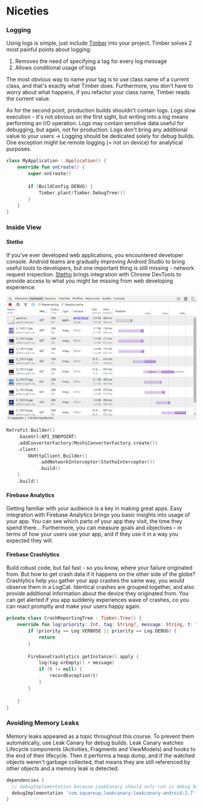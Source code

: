 # Niceties

### Logging

Using logs is simple, just include [Timber](https://github.com/JakeWharton/timber) into your project. Timber solves 2 most painful points about logging:

1. Removes the need of specifying a tag for every log message
2. Allows conditional usage of logs

The most obvious way to name your tag is to use class name of a current class, and that's exactly what Timber does. Furthermore, you don't have to worry about what happens, if you refactor your class name, Timber reads the current value.

As for the second point, production builds shouldn't contain logs. Logs slow execution - it's not obvious on the first sight, but writing into a log means performing an I/O operation. Logs may contain sensitive data useful for debugging, but again, not for production. Logs don't bring any additional value to your users -> Logging should be dedicated solely for debug builds. One exception might be remote logging (= not on device) for analytical purposes.

```kotlin
class MyApplication : Application() {
    override fun onCreate() {
        super.onCreate()

        if (BuildConfig.DEBUG) {
            Timber.plant(Timber.DebugTree())
        }
    }
}
```

### Inside View

#### Stetho

If you've ever developed web applications, you encountered developer console. Android teams are gradually improving Android Studio to bring useful tools to developers, but one important thing is still missing - network request inspection. [Stetho](http://facebook.github.io/stetho/) brings integration with Chrome DevTools to provide access to what you might be missing from web developing experience:

![Network Inspection](.gitbook/assets/inspector-network.png)

```kotlin
Retrofit.Builder()
    .baseUrl(API_ENDPOINT)
    .addConverterFactory(MoshiConverterFactory.create())
    .client(
        OkHttpClient.Builder()
            .addNetworkInterceptor(StethoInterceptor())
            .build()
    )
    .build()
```

#### Firebase Analytics

Getting familiar with your audience is a key in making great apps. Easy integration with Firebase Analytics brings you basic insights into usage of your app. You can see which parts of your app they visit, the time they spend there... Furthermore, you can measure goals and objectives - in terms of how your users use your app, and if they use it in a way you expected they will.

#### Firebase Crashlytics

Build robust code, but fail fast - so you know, where your failure originated from. But how to get crash data if it happens on the other side of the globe? Crashlytics help you gather your app crashes the same way, you would observe them in a LogCat. Identical crashes are grouped together, and also provide additional information about the device they originated from. You can get alerted if you app suddenly experiences wave of crashes, co you can react promptly and make your users happy again.

```kotlin
private class CrashReportingTree : Timber.Tree() {
    override fun log(priority: Int, tag: String?, message: String, t: Throwable?) {
        if (priority == Log.VERBOSE || priority == Log.DEBUG) {
            return
        }

        FirebaseCrashlytics.getInstance().apply {
            log(tag.orEmpty() + message)
            if (t != null) {
                recordException(t)
            }
        }

    }
}
```

### Avoiding Memory Leaks

Memory leaks appeared as a topic throughout this course. To prevent them automatically, use Leak Canary for debug builds. Leak Canary watches Lifecycle components (Activities, Fragments and ViewModels) and hooks to the end of their lifecycle. Then it performs a heap dump, and if the watched objects weren't garbage collected, that means they are still referenced by other objects and a memory leak is detected.

```groovy
dependencies {
  // debugImplementation because LeakCanary should only run in debug builds.
  debugImplementation 'com.squareup.leakcanary:leakcanary-android:2.7'
}
```
